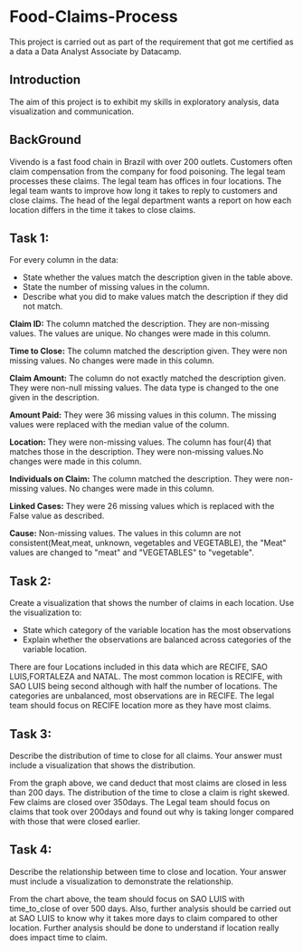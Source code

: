 # Food-Claims-Process
This project is carried out as part of the requirement that got me certified as a data a Data Analyst Associate by Datacamp.

## Introduction
The aim of this project is to exhibit my skills in exploratory analysis, data visualization and communication.

## BackGround
Vivendo is a fast food chain in Brazil with over 200 outlets.
Customers often claim compensation from the company for food poisoning.
The legal team processes these claims. The legal team has offices in four locations.
The legal team wants to improve how long it takes to reply to customers and close claims.
The head of the legal department wants a report on how each location differs in the time it
takes to close claims.

## Task 1:
For every column in the data:
- State whether the values match the description given in the table above.
- State the number of missing values in the column.
- Describe what you did to make values match the description if they did not match.

**Claim ID:** The column matched the description. They are non-missing values. The values are unique. No changes were made in this column.

**Time to Close:** The column matched the description given. They were non missing values. No changes were made in this column.

**Claim Amount:** The column do not exactly matched the description given. They were non-null missing values. The data type is changed to the one given in the description. 

**Amount Paid:** They were 36 missing values in this column. The missing values were replaced with the median value of the column.

**Location:** They were non-missing values. The column has four(4) that matches those in the description. They were non-missing values.No changes were made in this column.

**Individuals on Claim:** The  column matched the description. They were non-missing values. No changes were made in this column.

**Linked Cases:** They were 26 missing values which is replaced with the False value as described.

**Cause:** Non-missing values. The values in this column are not consistent(Meat,meat, unknown, vegetables and VEGETABLE), the "Meat" values are changed to "meat" and "VEGETABLES" to "vegetable".

## Task 2:
Create a visualization that shows the number of claims in each location. Use the visualization to:
- State which category of the variable location has the most observations
- Explain whether the observations are balanced across categories of the variable location.

There are four Locations included in this data which are RECIFE, SAO LUIS,FORTALEZA and NATAL. The most common location is RECIFE, with SAO LUIS being second although with half the number of locations. The categories are unbalanced, most observations are in RECIFE. The legal team should focus on RECIFE location more as they have most claims.

## Task 3:
Describe the distribution of time to close for all claims. Your answer must include a visualization that shows the distribution.

From the graph above, we cand deduct that most claims are closed in less than 200 days. The distribution of the time to close a claim is right skewed. Few claims are closed over 350days. The Legal team should focus on claims that took over 200days and found out why is taking longer compared with those that were closed earlier.

## Task 4:
Describe the relationship between time to close and location. Your answer must include a visualization to demonstrate the relationship.

From the chart above, the team should focus on SAO LUIS with time_to_close of over 500 days. Also, further analysis should be carried out at SAO LUIS to know why it takes more days to claim compared to other location. Further analysis should be done to understand if location really does impact time to claim.

